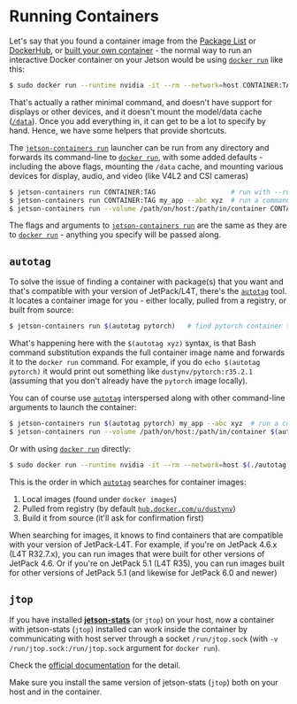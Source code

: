# Running Containers

Let's say that you found a container image from the [Package List](/packages) or [DockerHub](https://hub.docker.com/u/dustynv), or [built your own container](/docs/build.md) - the normal way to run an interactive Docker container on your Jetson would be using [`docker run`](https://docs.docker.com/engine/reference/commandline/run/) like this:

``` bash
$ sudo docker run --runtime nvidia -it --rm --network=host CONTAINER:TAG
```

That's actually a rather minimal command, and doesn't have support for displays or other devices, and it doesn't mount the model/data cache ([`/data`](/data)). Once you add everything in, it can get to be a lot to specify by hand.  Hence, we have some helpers that provide shortcuts.

The [`jetson-containers run`](/run.sh) launcher can be run from any directory and forwards its command-line to [`docker run`](https://docs.docker.com/engine/reference/commandline/run/), with some added defaults - including the above flags, mounting the `/data` cache, and mounting various devices for display, audio, and video (like V4L2 and CSI cameras)

``` bash
$ jetson-containers run CONTAINER:TAG                   # run with --runtime=nvidia, default mounts, ect
$ jetson-containers run CONTAINER:TAG my_app --abc xyz  # run a command (instead of interactive mode)
$ jetson-containers run --volume /path/on/host:/path/in/container CONTAINER:TAG  # mount a directory
```

The flags and arguments to [`jetson-containers run`](/run.sh) are the same as they are to [`docker run`](https://docs.docker.com/engine/reference/commandline/run/) - anything you specify will be passed along.

## `autotag`

To solve the issue of finding a container with package(s) that you want and that's compatible with your version of JetPack/L4T, there's the [`autotag`](/autotag) tool.  It locates a container image for you - either locally, pulled from a registry, or built from source:

``` bash
$ jetson-containers run $(autotag pytorch)   # find pytorch container to run for your version of JetPack/L4T
```

What's happening here with the `$(autotag xyz)` syntax, is that Bash command substitution expands the full container image name and forwards it to the `docker run` command.  For example, if you do `echo $(autotag pytorch)` it would print out something like `dustynv/pytorch:r35.2.1` (assuming that you don't already have the `pytorch` image locally).

You can of course use [`autotag`](/autotag) interspersed along with other command-line arguments to launch the container:

``` bash
$ jetson-containers run $(autotag pytorch) my_app --abc xyz  # run a command (instead of interactive mode)
$ jetson-containers run --volume /path/on/host:/path/in/container $(autotag pytorch)  # mount a directory
```

Or with using [`docker run`](https://docs.docker.com/engine/reference/commandline/run/) directly:

``` bash
$ sudo docker run --runtime nvidia -it --rm --network=host $(./autotag pytorch)
```

This is the order in which [`autotag`](/autotag) searches for container images:

1. Local images (found under `docker images`)
2. Pulled from registry (by default [`hub.docker.com/u/dustynv`](https://hub.docker.com/u/dustynv))
3. Build it from source (it'll ask for confirmation first)

When searching for images, it knows to find containers that are compatible with your version of JetPack-L4T.  For example, if you're on JetPack 4.6.x (L4T R32.7.x), you can run images that were built for other versions of JetPack 4.6.  Or if you're on JetPack 5.1 (L4T R35), you can run images built for other versions of JetPack 5.1 (and likewise for JetPack 6.0 and newer)

## `jtop`

If you have installed [**jetson-stats**](https://github.com/rbonghi/jetson_stats) (or `jtop`) on your host, now a container with jetson-stats (`jtop`) installed can work inside the container by communicating with host server through a socket `/run/jtop.sock` (with `-v /run/jtop.sock:/run/jtop.sock` argument for `docker run`).

Check the [official documentation](https://rnext.it/jetson_stats/docker.html) for the detail.

Make sure you install the same version of jetson-stats (`jtop`) both on your host and in the container.